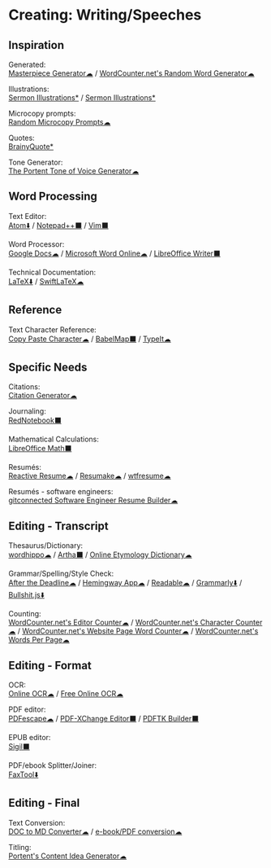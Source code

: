 # Creating: Writing/Speeches

## Inspiration

Generated:  
[Masterpiece Generator☁](https://www.plot-generator.org.uk/) / 
[WordCounter.net's Random Word Generator☁](https://wordcounter.net/random-word-generator)

Illustrations:  
[Sermon Illustrations*](http://www.moreillustrations.com/) / 
[Sermon Illustrations*](http://www.sermonillustrations.com/)	

Microcopy prompts:  
[Random Microcopy Prompts☁](https://dailyuxwriting.com/random-microcopy-prompt)

Quotes:  
[BrainyQuote*](https://www.brainyquote.com/)

Tone Generator:  
[The Portent Tone of Voice Generator☁](https://www.portent.com/tools/tone-of-voice-generator)

## Word Processing

Text Editor:  
[Atom⬇️](https://atom.io/) / 
[Notepad++⬛](https://notepad-plus-plus.org/) / 
[Vim⬛](https://www.vim.org/)
  
Word Processor:  
[Google Docs☁](https://docs.google.com) / 
[Microsoft Word Online☁](https://office.live.com/start/Word.aspx) / 
[LibreOffice Writer⬛](https://www.libreoffice.org/)

Technical Documentation:  
[LaTeX⬇️](https://www.latex-project.org/) / 
[SwiftLaTeX☁](https://www.swiftlatex.com)

## Reference

Text Character Reference:  
[Copy Paste Character☁](https://www.copypastecharacter.com/) / 
[BabelMap⬛](http://www.babelstone.co.uk/Software/BabelMap.html) / 
[TypeIt☁](https://www.typeit.org/)

## Specific Needs

Citations:  
[Citation Generator☁](https://www.citationgenerator.com/)

Journaling:  
[RedNotebook⬛](https://rednotebook.sourceforge.io/)

Mathematical Calculations:  
[LibreOffice Math⬛](https://www.libreoffice.org/discover/math/)

Resumés:  
[Reactive Resume☁](https://rx-resume.web.app/) / 
[Resumake☁](https://resumake.io/) / 
[wtfresume☁](https://wtfresume.com/)

Resumés - software engineers:  
[gitconnected Software Engineer Resume Builder☁](https://gitconnected.com/resume-builder)


## Editing - Transcript

Thesaurus/Dictionary:  
[wordhippo☁](https://www.wordhippo.com/) / 
[Artha⬛](http://artha.sourceforge.net/) / 
[Online Etymology Dictionary☁](https://www.etymonline.com/)
  
Grammar/Spelling/Style Check:  
[After the Deadline☁](https://www.polishmywriting.com/) / 
[Hemingway App☁](http://www.hemingwayapp.com/) / 
[Readable☁](https://app.readable.com/text/?demo) / 
[Grammarly⬇️](https://app.grammarly.com/) / 
[Bullshit.js⬇️](https://mourner.github.io/bullshit.js/)

Counting:  
[WordCounter.net's Editor Counter☁](https://wordcounter.net/edit-counter) / 
[WordCounter.net's Character Counter☁](https://wordcounter.net/character-count) / 
[WordCounter.net's Website Page Word Counter☁](https://wordcounter.net/website-word-count) / 
[WordCounter.net's Words Per Page☁](https://wordcounter.net/words-per-page)

## Editing - Format

OCR:  
[Online OCR☁](https://www.onlineocr.net/) / 
[Free Online OCR☁](https://www.newocr.com/)

PDF editor:  
[PDFescape☁](https://www.pdfescape.com/windows/) / 
[PDF-XChange Editor⬛](https://pdf-xchange.eu/pdf-xchange-editor/index.htm) / 
[PDFTK Builder⬛](http://www.angusj.com/pdftkb/)

EPUB editor:  
[Sigil⬛](https://sigil-ebook.com/)

PDF/ebook Splitter/Joiner:  
[FaxTool⬇️](https://sector-seven.com/software/faxtool)

## Editing - Final

Text Conversion:  
[DOC to MD Converter☁](https://word2md.com/) / 
[e-book/PDF conversion☁](https://www.epubconverter.com/)

Titling:  
[Portent's Content Idea Generator☁](https://www.portent.com/tools/title-maker/)
